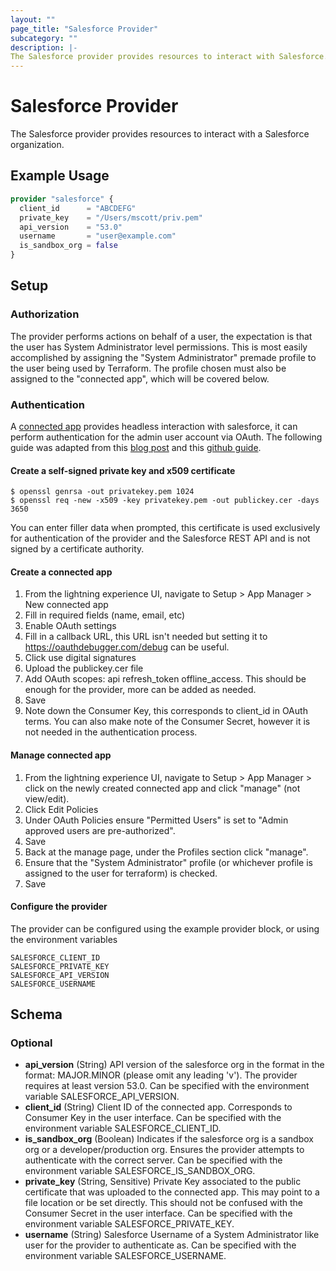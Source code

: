 ```yaml
---
layout: ""
page_title: "Salesforce Provider"
subcategory: ""
description: |-
The Salesforce provider provides resources to interact with Salesforce.
---
```


# Salesforce Provider

The Salesforce provider provides resources to interact with a Salesforce organization.

## Example Usage

```terraform
provider "salesforce" {
  client_id      = "ABCDEFG"
  private_key    = "/Users/mscott/priv.pem"
  api_version    = "53.0"
  username       = "user@example.com"
  is_sandbox_org = false
}
```

## Setup

### Authorization
The provider performs actions on behalf of a user, the expectation is that the user has System Administrator level permissions. This is most easily accomplished by assigning the "System Administrator" premade profile to the user being used by Terraform. The profile chosen must also be assigned to the "connected app", which will be covered below.

### Authentication
A [connected app](https://help.salesforce.com/s/articleView?id=sf.connected_app_overview.htm&type=5) provides headless interaction with salesforce, it can perform authentication for the admin user account via OAuth. The following guide was adapted from this [blog post](https://mannharleen.github.io/2020-03-03-salesforce-jwt/) and this [github guide](https://github.com/heroku-examples/evergreen-function-circleci/blob/main/README.md).

#### Create a self-signed private key and x509 certificate
```
$ openssl genrsa -out privatekey.pem 1024
$ openssl req -new -x509 -key privatekey.pem -out publickey.cer -days 3650
```
You can enter filler data when prompted, this certificate is used exclusively for authentication of the provider and the Salesforce REST API and is not signed by a certificate authority.

#### Create a connected app
1. From the lightning experience UI, navigate to Setup > App Manager > New connected app
2. Fill in required fields (name, email, etc)
3. Enable OAuth settings
4. Fill in a callback URL, this URL isn't needed but setting it to https://oauthdebugger.com/debug can be useful.
5. Click use digital signatures
6. Upload the publickey.cer file
7. Add OAuth scopes: api refresh_token offline_access. This should be enough for the provider, more can be added as needed.
8. Save
9. Note down the Consumer Key, this corresponds to client_id in OAuth terms. You can also make note of the Consumer Secret, however it is not needed in the authentication process.

#### Manage connected app
1. From the lightning experience UI, navigate to Setup > App Manager > click on the newly created connected app and click "manage" (not view/edit).
2. Click Edit Policies
3. Under OAuth Policies ensure "Permitted Users" is set to "Admin approved users are pre-authorized".
4. Save
5. Back at the manage page, under the Profiles section click "manage".
6. Ensure that the "System Administrator" profile (or whichever profile is assigned to the user for terraform) is checked.
7. Save

#### Configure the provider
The provider can be configured using the example provider block, or using the environment variables
```
SALESFORCE_CLIENT_ID
SALESFORCE_PRIVATE_KEY
SALESFORCE_API_VERSION
SALESFORCE_USERNAME
```

<!-- schema generated by tfplugindocs -->
## Schema

### Optional

- **api_version** (String) API version of the salesforce org in the format in the format: MAJOR.MINOR (please omit any leading 'v'). The provider requires at least version 53.0. Can be specified with the environment variable SALESFORCE_API_VERSION.
- **client_id** (String) Client ID of the connected app. Corresponds to Consumer Key in the user interface. Can be specified with the environment variable SALESFORCE_CLIENT_ID.
- **is_sandbox_org** (Boolean) Indicates if the salesforce org is a sandbox org or a developer/production org. Ensures the provider attempts to authenticate with the correct server. Can be specified with the environment variable SALESFORCE_IS_SANDBOX_ORG.
- **private_key** (String, Sensitive) Private Key associated to the public certificate that was uploaded to the connected app. This may point to a file location or be set directly. This should not be confused with the Consumer Secret in the user interface. Can be specified with the environment variable SALESFORCE_PRIVATE_KEY.
- **username** (String) Salesforce Username of a System Administrator like user for the provider to authenticate as. Can be specified with the environment variable SALESFORCE_USERNAME.
